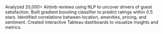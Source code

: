 Analyzed 20,000+ Airbnb reviews using NLP to uncover drivers of guest satisfaction. Built gradient boosting classifier to predict ratings within 0.5 stars. Identified correlations between location, amenities, pricing, and sentiment. Created interactive Tableau dashboards to visualize insights and metrics.
